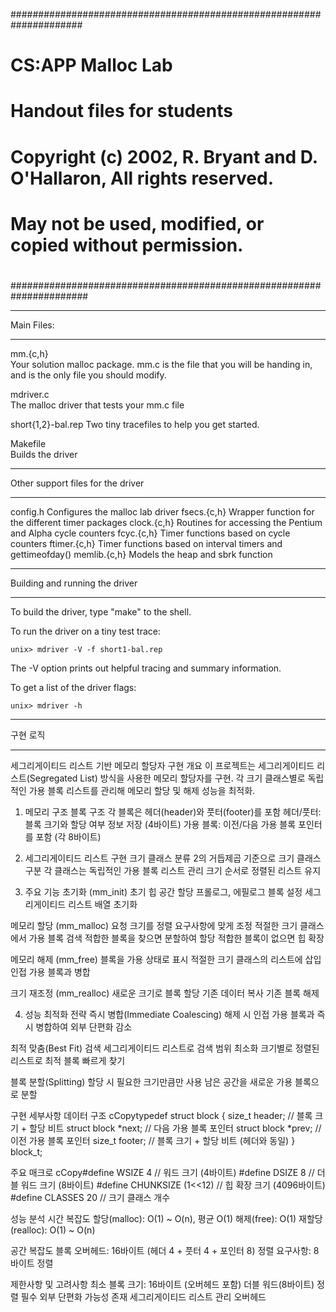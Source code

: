 #####################################################################
# CS:APP Malloc Lab
# Handout files for students
#
# Copyright (c) 2002, R. Bryant and D. O'Hallaron, All rights reserved.
# May not be used, modified, or copied without permission.
#
######################################################################

***********
Main Files:
***********

mm.{c,h}	
	Your solution malloc package. mm.c is the file that you
	will be handing in, and is the only file you should modify.

mdriver.c	
	The malloc driver that tests your mm.c file

short{1,2}-bal.rep
	Two tiny tracefiles to help you get started. 

Makefile	
	Builds the driver

**********************************
Other support files for the driver
**********************************

config.h	Configures the malloc lab driver
fsecs.{c,h}	Wrapper function for the different timer packages
clock.{c,h}	Routines for accessing the Pentium and Alpha cycle counters
fcyc.{c,h}	Timer functions based on cycle counters
ftimer.{c,h}	Timer functions based on interval timers and gettimeofday()
memlib.{c,h}	Models the heap and sbrk function

*******************************
Building and running the driver
*******************************
To build the driver, type "make" to the shell.

To run the driver on a tiny test trace:

	unix> mdriver -V -f short1-bal.rep

The -V option prints out helpful tracing and summary information.

To get a list of the driver flags:

	unix> mdriver -h

*******************************
구현 로직
*******************************
세그리게이티드 리스트 기반 메모리 할당자 구현
개요
이 프로젝트는 세그리게이티드 리스트(Segregated List) 방식을 사용한 메모리 할당자를 구현. 
각 크기 클래스별로 독립적인 가용 블록 리스트를 관리해 메모리 할당 및 해제 성능을 최적화.

1. 메모리 구조
블록 구조
각 블록은 헤더(header)와 풋터(footer)를 포함
헤더/풋터: 블록 크기와 할당 여부 정보 저장 (4바이트)
가용 블록: 이전/다음 가용 블록 포인터를 포함 (각 8바이트)

2. 세그리게이티드 리스트 구현
크기 클래스 분류
2의 거듭제곱 기준으로 크기 클래스 구분
각 클래스는 독립적인 가용 블록 리스트 관리
크기 순서로 정렬된 리스트 유지

3. 주요 기능
초기화 (mm_init)
초기 힙 공간 할당
프롤로그, 에필로그 블록 설정
세그리게이티드 리스트 배열 초기화

메모리 할당 (mm_malloc)
요청 크기를 정렬 요구사항에 맞게 조정
적절한 크기 클래스에서 가용 블록 검색
적합한 블록을 찾으면 분할하여 할당
적합한 블록이 없으면 힙 확장

메모리 해제 (mm_free)
블록을 가용 상태로 표시
적절한 크기 클래스의 리스트에 삽입
인접 가용 블록과 병합

크기 재조정 (mm_realloc)
새로운 크기로 블록 할당
기존 데이터 복사
기존 블록 해제

4. 성능 최적화 전략
즉시 병합(Immediate Coalescing)
해제 시 인접 가용 블록과 즉시 병합하여 외부 단편화 감소

최적 맞춤(Best Fit) 검색
세그리게이티드 리스트로 검색 범위 최소화
크기별로 정렬된 리스트로 최적 블록 빠르게 찾기

블록 분할(Splitting)
할당 시 필요한 크기만큼만 사용
남은 공간을 새로운 가용 블록으로 분할

구현 세부사항
데이터 구조
cCopytypedef struct block {
    size_t header;        // 블록 크기 + 할당 비트
    struct block *next;   // 다음 가용 블록 포인터
    struct block *prev;   // 이전 가용 블록 포인터
    size_t footer;        // 블록 크기 + 할당 비트 (헤더와 동일)
} block_t;

주요 매크로
cCopy#define WSIZE       4    // 워드 크기 (4바이트)
#define DSIZE       8    // 더블 워드 크기 (8바이트)
#define CHUNKSIZE  (1<<12)  // 힙 확장 크기 (4096바이트)
#define CLASSES    20    // 크기 클래스 개수

성능 분석
시간 복잡도
할당(malloc): O(1) ~ O(n), 평균 O(1)
해제(free): O(1)
재할당(realloc): O(1) ~ O(n)

공간 복잡도
블록 오버헤드: 16바이트 (헤더 4 + 풋터 4 + 포인터 8)
정렬 요구사항: 8바이트 정렬

제한사항 및 고려사항
최소 블록 크기: 16바이트 (오버헤드 포함)
더블 워드(8바이트) 정렬 필수
외부 단편화 가능성 존재
세그리게이티드 리스트 관리 오버헤드
